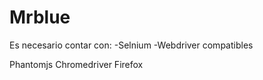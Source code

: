 # Mrblue

Es necesario contar con:
-Selnium
-Webdriver compatibles

Phantomjs
Chromedriver
Firefox

